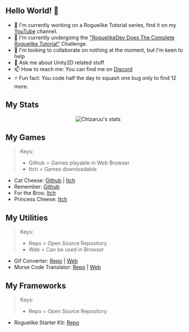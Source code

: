 ## Hello World! 👋

- 🔭 I'm currently working on a Roguelike Tutorial series, find it on my [YouTube](https://www.youtube.com/channel/UC8__XEn9chu9LYDxFC4WzIA/) channel.
- 🌱 I'm currently undergoing the ["RoguelikeDev Does The Complete Roguelike Tutorial"](https://www.reddit.com/r/roguelikedev/comments/vm9yam/roguelikedev_does_the_complete_roguelike_tutorial/) Challenge.
- 👯 I'm looking to collaborate on nothing at the moment, but I'm keen to help
- 💬 Ask me about Unity2D related stuff
- 📫 How to reach me: You can find me on [Discord](https://discord.gg/RAfBGZhaUP)
- ⚡ Fun fact: You code half the day to squash one bug only to find 12 more.

## My Stats

<p align="center">
  <img src="https://github-profile-trophy.vercel.app/?username=Chizaruu&row=1&theme=onedark" alt="Chizaruu's stats"/>
</p>

## My Games

> Keys:
> - Github = Games playable in Web Browser
> - Itch = Games downloadable
- Cat Cheese: [Github](https://chizaruu.github.io/cat-cheese/) | [Itch](https://chizaruu.itch.io/cat-cheese)
- Remember: [Github](https://chizaruu.github.io/remember/)
- For the Bros: [Itch](https://chizaruu.itch.io/for-the-bros)
- Princess Cheese: [Itch](https://chizaruu.itch.io/princess-cheese)


## My Utilities 

> Keys:
> - Repo = Open Source Repository
> - Web = Can be used in Browser

- Gif Converter: [Repo](https://github.com/Chizaruu/gif-converter) | [Web](https://chizaruu.github.io/gif-converter/)
- Morse Code Translator: [Repo](https://github.com/Chizaruu/morse-code-translator) | [Web](https://chizaruu.github.io/morse-code-translator)

## My Frameworks

> Keys:
> - Repo = Open Source Repository

- Roguelike Starter Kit: [Repo](https://github.com/Chizaruu/rlsktd)
